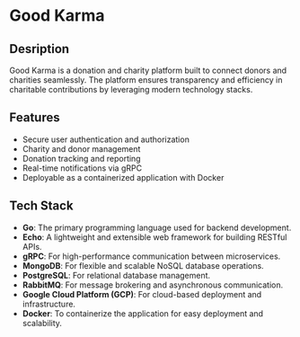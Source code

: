 # Good Karma

## Desription

Good Karma is a donation and charity platform built to connect donors and charities seamlessly. The platform ensures transparency and efficiency in charitable contributions by leveraging modern technology stacks.

## Features

- Secure user authentication and authorization
- Charity and donor management
- Donation tracking and reporting
- Real-time notifications via gRPC
- Deployable as a containerized application with Docker

## Tech Stack

- **Go**: The primary programming language used for backend development.
- **Echo**: A lightweight and extensible web framework for building RESTful APIs.
- **gRPC**: For high-performance communication between microservices.
- **MongoDB**: For flexible and scalable NoSQL database operations.
- **PostgreSQL**: For relational database management.
- **RabbitMQ**: For message brokering and asynchronous communication.
- **Google Cloud Platform (GCP)**: For cloud-based deployment and infrastructure.
- **Docker**: To containerize the application for easy deployment and scalability.